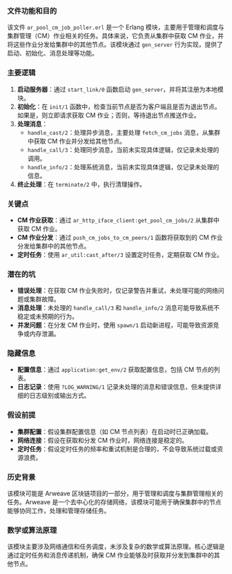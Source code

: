 ### 文件功能和目的

该文件 `ar_pool_cm_job_poller.erl` 是一个 Erlang 模块，主要用于管理和调度与集群管理（CM）作业相关的任务。具体来说，它负责从集群中获取 CM 作业，并将这些作业分发给集群中的其他节点。该模块通过 `gen_server` 行为实现，提供了启动、初始化、消息处理等功能。

### 主要逻辑

1. **启动服务器**：通过 `start_link/0` 函数启动 `gen_server`，并将其注册为本地模块。
2. **初始化**：在 `init/1` 函数中，检查当前节点是否为客户端且是否为退出节点。如果是，则立即请求获取 CM 作业；否则，等待退出节点推送作业。
3. **处理消息**：
   - `handle_cast/2`：处理异步消息，主要处理 `fetch_cm_jobs` 消息，从集群中获取 CM 作业并分发给其他节点。
   - `handle_call/3`：处理同步消息，当前未实现具体逻辑，仅记录未处理的调用。
   - `handle_info/2`：处理系统消息，当前未实现具体逻辑，仅记录未处理的信息。
4. **终止处理**：在 `terminate/2` 中，执行清理操作。

### 关键点

- **CM 作业获取**：通过 `ar_http_iface_client:get_pool_cm_jobs/2` 从集群中获取 CM 作业。
- **CM 作业分发**：通过 `push_cm_jobs_to_cm_peers/1` 函数将获取到的 CM 作业分发给集群中的其他节点。
- **定时任务**：使用 `ar_util:cast_after/3` 设置定时任务，定期获取 CM 作业。

### 潜在的坑

- **错误处理**：在获取 CM 作业失败时，仅记录警告并重试，未处理可能的网络问题或集群故障。
- **消息处理**：未处理的 `handle_call/3` 和 `handle_info/2` 消息可能导致系统不稳定或未预期的行为。
- **并发问题**：在分发 CM 作业时，使用 `spawn/1` 启动新进程，可能导致资源竞争或内存泄漏。

### 隐藏信息

- **配置信息**：通过 `application:get_env/2` 获取配置信息，包括 CM 节点的列表。
- **日志记录**：使用 `?LOG_WARNING/1` 记录未处理的消息和错误信息，但未提供详细的日志级别或输出方式。

### 假设前提

- **集群配置**：假设集群配置信息（如 CM 节点列表）在启动时已正确加载。
- **网络连接**：假设在获取和分发 CM 作业时，网络连接是稳定的。
- **定时任务**：假设定时任务的频率和重试机制是合理的，不会导致系统过载或资源浪费。

### 历史背景

该模块可能是 Arweave 区块链项目的一部分，用于管理和调度与集群管理相关的任务。Arweave 是一个去中心化的存储网络，该模块可能用于确保集群中的节点能够协同工作，处理和管理存储任务。

### 数学或算法原理

该模块主要涉及网络通信和任务调度，未涉及复杂的数学或算法原理。核心逻辑是通过定时任务和消息传递机制，确保 CM 作业能够及时获取并分发到集群中的其他节点。